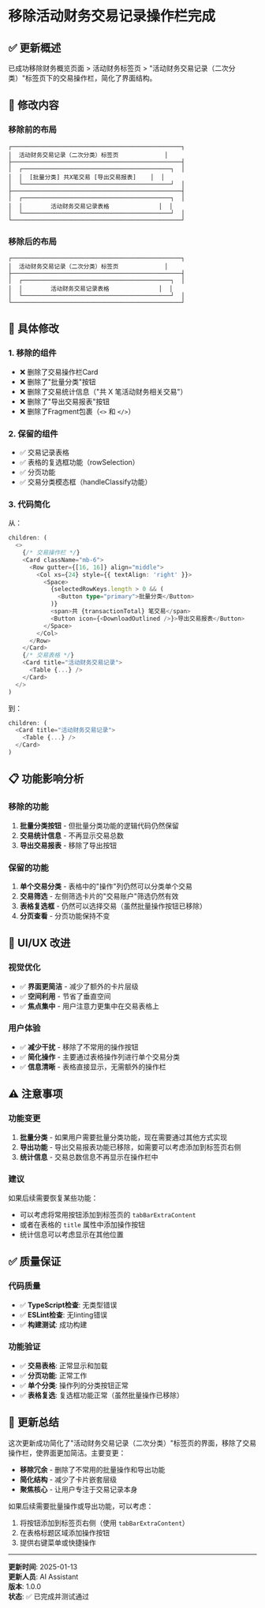 # 移除活动财务交易记录操作栏完成

## ✅ 更新概述

已成功移除财务概览页面 > 活动财务标签页 > "活动财务交易记录（二次分类）"标签页下的交易操作栏，简化了界面结构。

## 🎯 修改内容

### **移除前的布局**
```
┌────────────────────────────────────────────────┐
│  活动财务交易记录（二次分类）标签页             │
├────────────────────────────────────────────────┤
│  ┌──────────────────────────────────────────┐  │
│  │  [批量分类] 共X笔交易 [导出交易报表]    │  │
│  └──────────────────────────────────────────┘  │
├────────────────────────────────────────────────┤
│  ┌──────────────────────────────────────────┐  │
│  │        活动财务交易记录表格              │  │
│  └──────────────────────────────────────────┘  │
└────────────────────────────────────────────────┘
```

### **移除后的布局**
```
┌────────────────────────────────────────────────┐
│  活动财务交易记录（二次分类）标签页             │
├────────────────────────────────────────────────┤
│  ┌──────────────────────────────────────────┐  │
│  │        活动财务交易记录表格              │  │
│  └──────────────────────────────────────────┘  │
└────────────────────────────────────────────────┘
```

## 🔧 具体修改

### **1. 移除的组件**
- ❌ 删除了交易操作栏Card
- ❌ 删除了"批量分类"按钮
- ❌ 删除了交易统计信息（"共 X 笔活动财务相关交易"）
- ❌ 删除了"导出交易报表"按钮
- ❌ 删除了Fragment包裹（`<>` 和 `</>`）

### **2. 保留的组件**
- ✅ 交易记录表格
- ✅ 表格的复选框功能（rowSelection）
- ✅ 分页功能
- ✅ 交易分类模态框（handleClassify功能）

### **3. 代码简化**
从：
```typescript
children: (
  <>
    {/* 交易操作栏 */}
    <Card className="mb-6">
      <Row gutter={[16, 16]} align="middle">
        <Col xs={24} style={{ textAlign: 'right' }}>
          <Space>
            {selectedRowKeys.length > 0 && (
              <Button type="primary">批量分类</Button>
            )}
            <span>共 {transactionTotal} 笔交易</span>
            <Button icon={<DownloadOutlined />}>导出交易报表</Button>
          </Space>
        </Col>
      </Row>
    </Card>
    {/* 交易表格 */}
    <Card title="活动财务交易记录">
      <Table {...} />
    </Card>
  </>
)
```

到：
```typescript
children: (
  <Card title="活动财务交易记录">
    <Table {...} />
  </Card>
)
```

## 📋 功能影响分析

### **移除的功能**
1. **批量分类按钮** - 但批量分类功能的逻辑代码仍然保留
2. **交易统计信息** - 不再显示交易总数
3. **导出交易报表** - 移除了导出按钮

### **保留的功能**
1. **单个交易分类** - 表格中的"操作"列仍然可以分类单个交易
2. **交易筛选** - 左侧筛选卡片的"交易账户"筛选仍然有效
3. **表格复选框** - 仍然可以选择交易（虽然批量操作按钮已移除）
4. **分页查看** - 分页功能保持不变

## 🎨 UI/UX 改进

### **视觉优化**
- ✅ **界面更简洁** - 减少了额外的卡片层级
- ✅ **空间利用** - 节省了垂直空间
- ✅ **焦点集中** - 用户注意力更集中在交易表格上

### **用户体验**
- ✅ **减少干扰** - 移除了不常用的操作按钮
- ✅ **简化操作** - 主要通过表格操作列进行单个交易分类
- ✅ **信息清晰** - 表格直接显示，无需额外的操作栏

## ⚠️ 注意事项

### **功能变更**
1. **批量分类** - 如果用户需要批量分类功能，现在需要通过其他方式实现
2. **导出功能** - 导出交易报表功能已移除，如需要可以考虑添加到标签页右侧
3. **统计信息** - 交易总数信息不再显示在操作栏中

### **建议**
如果后续需要恢复某些功能：
- 可以考虑将常用按钮添加到标签页的 `tabBarExtraContent`
- 或者在表格的 `title` 属性中添加操作按钮
- 统计信息可以考虑显示在其他位置

## ✅ 质量保证

### **代码质量**
- ✅ **TypeScript检查**: 无类型错误
- ✅ **ESLint检查**: 无linting错误
- ✅ **构建测试**: 成功构建

### **功能验证**
- ✅ **交易表格**: 正常显示和加载
- ✅ **分页功能**: 正常工作
- ✅ **单个分类**: 操作列的分类按钮正常
- ✅ **表格复选**: 复选框功能正常（虽然批量操作已移除）

## 📝 更新总结

这次更新成功简化了"活动财务交易记录（二次分类）"标签页的界面，移除了交易操作栏，使界面更加简洁。主要变更：

- **移除冗余** - 删除了不常用的批量操作和导出功能
- **简化结构** - 减少了卡片嵌套层级
- **聚焦核心** - 让用户专注于交易记录本身

如果后续需要批量操作或导出功能，可以考虑：
1. 将按钮添加到标签页右侧（使用 `tabBarExtraContent`）
2. 在表格标题区域添加操作按钮
3. 提供右键菜单或快捷操作

---

**更新时间**: 2025-01-13  
**更新人员**: AI Assistant  
**版本**: 1.0.0  
**状态**: ✅ 已完成并测试通过
